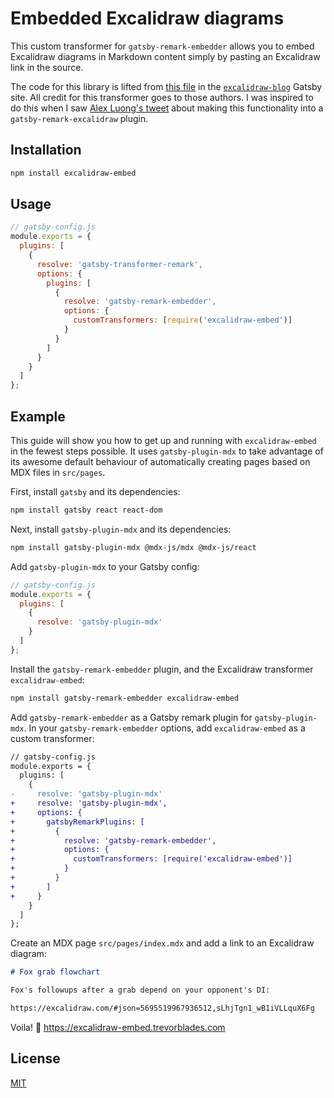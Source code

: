 # Embedded Excalidraw diagrams

This custom transformer for `gatsby-remark-embedder` allows you to embed Excalidraw diagrams in Markdown content simply by pasting an Excalidraw link in the source.

The code for this library is lifted from [this file](https://github.com/excalidraw/excalidraw-blog/blob/master/src/excalidraw-embed/index.js) in the [`excalidraw-blog`](https://github.com/excalidraw/excalidraw-blog) Gatsby site. All credit for this transformer goes to those authors. I was inspired to do this when I saw [Alex Luong's tweet](https://twitter.com/alex__luong/status/1257909443112497153) about making this functionality into a `gatsby-remark-excalidraw` plugin.

## Installation

```bash
npm install excalidraw-embed
```

## Usage

```js
// gatsby-config.js
module.exports = {
  plugins: [
    {
      resolve: 'gatsby-transformer-remark',
      options: {
        plugins: [
          {
            resolve: 'gatsby-remark-embedder',
            options: {
              customTransformers: [require('excalidraw-embed')]
            }
          }
        ]
      }
    }
  ]
};
```

## Example

This guide will show you how to get up and running with `excalidraw-embed` in the fewest steps possible. It uses `gatsby-plugin-mdx` to take advantage of its awesome default behaviour of automatically creating pages based on MDX files in `src/pages`.

First, install `gatsby` and its dependencies:

```bash
npm install gatsby react react-dom
```

Next, install `gatsby-plugin-mdx` and its dependencies:

```bash
npm install gatsby-plugin-mdx @mdx-js/mdx @mdx-js/react
```

Add `gatsby-plugin-mdx` to your Gatsby config:

```js
// gatsby-config.js
module.exports = {
  plugins: [
    {
      resolve: 'gatsby-plugin-mdx'
    }
  ]
};
```

Install the `gatsby-remark-embedder` plugin, and the Excalidraw transformer `excalidraw-embed`:

```bash
npm install gatsby-remark-embedder excalidraw-embed
```

Add `gatsby-remark-embedder` as a Gatsby remark plugin for `gatsby-plugin-mdx`. In your `gatsby-remark-embedder` options, add `excalidraw-embed` as a custom transformer:

```diff
// gatsby-config.js
module.exports = {
  plugins: [
    {
-     resolve: 'gatsby-plugin-mdx'
+     resolve: 'gatsby-plugin-mdx',
+     options: {
+       gatsbyRemarkPlugins: [
+         {
+           resolve: 'gatsby-remark-embedder',
+           options: {
+             customTransformers: [require('excalidraw-embed')]
+           }
+         }
+       ]
+     }
    }
  ]
};
```

Create an MDX page `src/pages/index.mdx` and add a link to an Excalidraw diagram:

```markdown
# Fox grab flowchart

Fox's followups after a grab depend on your opponent's DI:

https://excalidraw.com/#json=5695519967936512,sLhjTgn1_wB1iVLLquX6Fg
```

Voila! 🎉 https://excalidraw-embed.trevorblades.com

## License

[MIT](./LICENSE)
